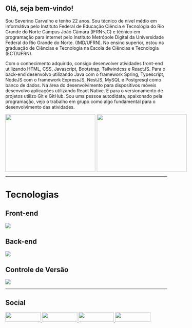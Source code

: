 ## Olá, seja bem-vindo!

Sou Severino Carvalho e tenho 22 anos. Sou técnico de nível médio em informátiva pelo Instituto Federal de Educação Ciência e Tecnologia do Rio Grande do Norte Campus João Câmara (IFRN-JC) e técnico em programação para internet pelo Instituto Metrópole Digital da Universidade Federal do Rio Grande do Norte. (IMD/UFRN). No ensino superior, estou na graduação de Ciências e Tecnologia na Escola de Ciências e Tecnologia (ECT/UFRN).

Com o conhecimento adquirido, consigo desenvolver atividades front-end utilizando HTML, CSS, Javascript, Bootstrap, Tailwindcss e ReactJS. Para o back-end desenvolvo utilizando Java com o framework Spring, Typescript, NodeJS com o framework ExpressJS, NestJS, MySQL e Postgresql como banco de dados. Na área do desenvolvimento para dispositivos móveis desenvolvo aplicações utilizando React Native. E para o versionamento de projetos utilizo Git e GitHub. Sou uma pessoa autodidata, apaixonado pela programação, vejo o trabalho em grupo como algo fundamental para o desenvolvimento das atividades.

<div style="margin-bottom:1em;">
  <a href="https://github.com/severino-carvalho">
    <div style="display:flex; gap:5px;">
      <img 
      height="180em"
      width="280em" 
      src="https://github-readme-stats.vercel.app/api?username=severino-carvalho&show_icons=true&theme=dark&count_private=true" /> 
      <img
      height="180em" 
      width="280em" 
      src="https://github-readme-stats.vercel.app/api/top-langs/?username=severino-carvalho&layout=compact&theme=dark&show_icons=true&langs_count=8"/>
    </div>
  </a>
</div>

---

# Tecnologias

<div>

## Front-end
  
  <div>
    <p>
      <a href="https://skillicons.dev">
        <img src="https://skillicons.dev/icons?i=html,css,bootstrap,javascript,react" />
      </a>
    </p>                       
  </div>

## Back-end
  
  <div>
    <p>
      <a href="https://skillicons.dev">
        <img src="https://skillicons.dev/icons?i=nodejs,typescript,java,spring,mysql,docker" />
      </a>
    </p>                       
  </div>
  
## Controle de Versão
  
  <div>
    <p>
      <a href="https://skillicons.dev">
        <img src="https://skillicons.dev/icons?i=git,github" />
      </a>
    </p>                       
  </div>
  
---

## Social

<div stats="display: flex;">
  <!--  GitHub  -->
  <a 
  href="http://github.com/severino-carvalho"
  target="_blank">
    <img 
    style="width: 110px; height: 30px;"
    src="https://img.shields.io/badge/GitHub-100000?style=for-the-badge&logo=github&logoColor=white" target="_blank">
  </a>
  <!--  Instagram  -->
  <a 
  href="https://www.instagram.com/seve_neto7/" 
  target="_blank">
    <img 
    style="width: 110px; height: 30px;"
    src="https://img.shields.io/badge/-Instagram-%23E4405F?style=for-the-badge&logo=instagram&logoColor=white" target="_blank" />
  </a>
  <!--  LinkedIn  -->
  <a 
  href="https://www.linkedin.com/in/dev-severino-carvalho/"
  target="_blank">
    <img 
    style="width: 110px; height: 30px;"
    src="https://img.shields.io/badge/-LinkedIn-%230077B5?style=for-the-badge&logo=linkedin&logoColor=white" target="_blank">
  </a> 
  <!--  Twitter  -->
  <a 
  href="https://twitter.com/dev_severino" 
  target="_blank">
    <img 
    style="width: 110px; height: 30px;"
    src="https://img.shields.io/badge/Twitter-1DA1F2?style=for-the-badge&logo=twitter&logoColor=white" 
    target="_blank">
  </a>
</div>
</div>
